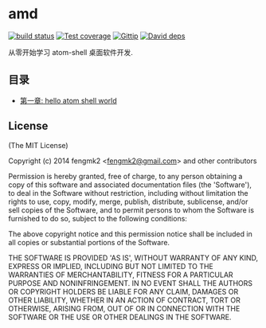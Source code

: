 amd
=======

[![build status][travis-image]][travis-url]
[![Test coverage][coveralls-image]][coveralls-url]
[![Gittip][gittip-image]][gittip-url]
[![David deps][david-image]][david-url]

[travis-image]: https://img.shields.io/travis/atom-apps/amd.svg?style=flat
[travis-url]: https://travis-ci.org/atom-apps/amd
[coveralls-image]: https://img.shields.io/coveralls/atom-apps/amd.svg?style=flat
[coveralls-url]: https://coveralls.io/r/atom-apps/amd?branch=master
[gittip-image]: https://img.shields.io/gittip/fengmk2.svg?style=flat
[gittip-url]: https://www.gittip.com/fengmk2/
[david-image]: https://img.shields.io/david/atom-apps/amd.svg?style=flat
[david-url]: https://david-dm.org/atom-apps/amd

从零开始学习 atom-shell 桌面软件开发.

## 目录

* [第一章: hello atom shell world](/atom-apps/amd/issues/1)

## License

(The MIT License)

Copyright (c) 2014 fengmk2 &lt;fengmk2@gmail.com&gt; and other contributors

Permission is hereby granted, free of charge, to any person obtaining
a copy of this software and associated documentation files (the
'Software'), to deal in the Software without restriction, including
without limitation the rights to use, copy, modify, merge, publish,
distribute, sublicense, and/or sell copies of the Software, and to
permit persons to whom the Software is furnished to do so, subject to
the following conditions:

The above copyright notice and this permission notice shall be
included in all copies or substantial portions of the Software.

THE SOFTWARE IS PROVIDED 'AS IS', WITHOUT WARRANTY OF ANY KIND,
EXPRESS OR IMPLIED, INCLUDING BUT NOT LIMITED TO THE WARRANTIES OF
MERCHANTABILITY, FITNESS FOR A PARTICULAR PURPOSE AND NONINFRINGEMENT.
IN NO EVENT SHALL THE AUTHORS OR COPYRIGHT HOLDERS BE LIABLE FOR ANY
CLAIM, DAMAGES OR OTHER LIABILITY, WHETHER IN AN ACTION OF CONTRACT,
TORT OR OTHERWISE, ARISING FROM, OUT OF OR IN CONNECTION WITH THE
SOFTWARE OR THE USE OR OTHER DEALINGS IN THE SOFTWARE.
